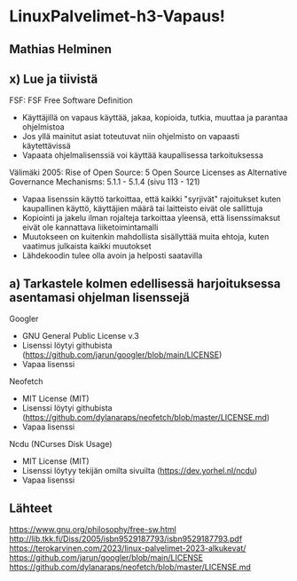 # LinuxPalvelimet-h3-Vapaus!

## Mathias Helminen

## x) Lue ja tiivistä
FSF: FSF Free Software Definition
- Käyttäjillä on vapaus käyttää, jakaa, kopioida, tutkia, muuttaa ja parantaa ohjelmistoa
- Jos yllä mainitut asiat toteutuvat niin ohjelmisto on vapaasti käytettävissä
- Vapaata ohjelmalisenssiä voi käyttää kaupallisessa tarkoituksessa

Välimäki 2005: Rise of Open Source: 5 Open Source Licenses as Alternative Governance Mechanisms: 5.1.1 - 5.1.4 (sivu 113 - 121)
- Vapaa lisenssin käyttö tarkoittaa, että kaikki "syrjivät" rajoitukset kuten kaupallinen käyttö, käyttäjien määrä tai laitteisto eivät ole sallittuja
- Kopiointi ja jakelu ilman rojalteja tarkoittaa yleensä, että lisenssimaksut eivät ole kannattava liiketoimintamalli
- Muutokseen on kuitenkin mahdollista sisällyttää muita ehtoja, kuten vaatimus julkaista kaikki muutokset
- Lähdekoodin tulee olla avoin ja helposti saatavilla

## a) Tarkastele kolmen edellisessä harjoituksessa asentamasi ohjelman lisenssejä
Googler
- GNU General Public License v.3
- Lisenssi löytyi githubista (https://github.com/jarun/googler/blob/main/LICENSE)
- Vapaa lisenssi

Neofetch
- MIT License (MIT)
- Lisenssi löytyi githubista (https://github.com/dylanaraps/neofetch/blob/master/LICENSE.md)
- Vapaa lisenssi

Ncdu (NCurses Disk Usage)
- MIT License (MIT)
- Lisenssi löytyy tekijän omilta sivuilta (https://dev.yorhel.nl/ncdu)
- Vapaa lisenssi




## Lähteet
https://www.gnu.org/philosophy/free-sw.html
http://lib.tkk.fi/Diss/2005/isbn9529187793/isbn9529187793.pdf
https://terokarvinen.com/2023/linux-palvelimet-2023-alkukevat/
https://github.com/jarun/googler/blob/main/LICENSE
https://github.com/dylanaraps/neofetch/blob/master/LICENSE.md


